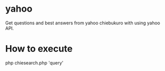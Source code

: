 # yahoo

Get questions and best answers from yahoo chiebukuro with using yahoo API.

# How to execute
php chiesearch.php 'query'
